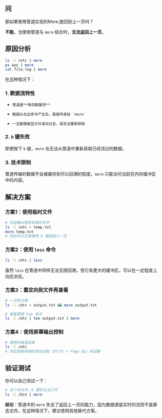 ## 问
那如果使用管道实现的More,能回到上一页吗？

**不能**。当使用管道与 `more` 结合时，**无法返回上一页**。

## 原因分析

```bash
ls -l /etc | more
ps aux | more
cat file.log | more
```

在这种情况下：

### 1. **数据流特性**
-     管道是**单向数据流**
    
-     数据从左边命令产生后，直接传递给 `more`
    
-     一旦数据被显示并滚动过去，就无法重新获取

### 2. **`b` 键失效**

即使按下 `b` 键，`more` 也无法从管道中重新获取已经流过的数据。

### 3. **技术限制**

管道传输的数据不会被缓存到可以回溯的程度，`more` 只能访问当前在内存缓冲区中的内容。

## 解决方案

### 方案1：使用临时文件

```bash
# 先将输出保存到临时文件
ls -l /etc > temp.txt
more temp.txt
# 然后可以正常使用 b 键返回上一页
```

### 方案2：使用 `less` 命令

```bash
ls -l /etc | less
```

虽然 `less` 在管道中同样无法无限回溯，但它有更大的缓冲区，可以在一定程度上向后浏览。

### 方案3：重定向到文件再查看

```bash
# 一次性方案
ls -l /etc > output.txt && more output.txt

# 或者使用 tee 命令
ls -l /etc | tee output.txt | more
```

### 方案4：使用屏幕输出控制

```bash
# 使用终端滚动条
ls -l /etc
# 然后使用终端的滚动功能（Shift + Page Up）来回看
```

## 验证测试

你可以自己测试一下：

```bash
# 这个命令中，b 键将无法工作
ls -l /bin | more
```

**结论**：管道中的 `more` 失去了返回上一页的能力，因为数据源是实时的流而不是静态文件。在这种情况下，建议使用其他替代方案。